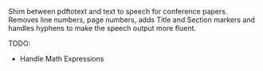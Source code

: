 Shim between pdftotext and text to speech for conference papers.
Removes line numbers, page numbers, adds Title and Section markers
and handles hyphens to make the speech output more fluent.

TODO:
- Handle Math Expressions
